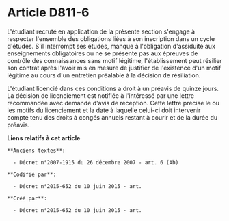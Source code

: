 # Article D811-6

L'étudiant recruté en application de la présente section s'engage à respecter l'ensemble des obligations liées à son
inscription dans un cycle d'études. S'il interrompt ses études, manque à l'obligation d'assiduité aux enseignements
obligatoires ou ne se présente pas aux épreuves de contrôle des connaissances sans motif légitime, l'établissement peut
résilier son contrat après l'avoir mis en mesure de justifier de l'existence d'un motif légitime au cours d'un entretien
préalable à la décision de résiliation.

L'étudiant licencié dans ces conditions a droit à un préavis de quinze jours. La décision de licenciement est notifiée à
l'intéressé par une lettre recommandée avec demande d'avis de réception. Cette lettre précise le ou les motifs du
licenciement et la date à laquelle celui-ci doit intervenir compte tenu des droits à congés annuels restant à courir et de la
durée du préavis.

**Liens relatifs à cet article**

	**Anciens textes**:

	  - Décret n°2007-1915 du 26 décembre 2007 - art. 6 (Ab)

	**Codifié par**:

	  - Décret n°2015-652 du 10 juin 2015 - art.

	**Créé par**:

	  - Décret n°2015-652 du 10 juin 2015 - art.
